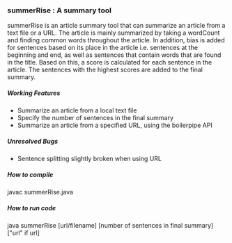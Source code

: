 <h3>summerRise : A summary tool</h3>
  summerRise is an article summary tool that can summarize an article from a text file or a URL.
  The article is mainly summarized by taking a wordCount and finding common words throughout the article.
  In addition, bias is added for sentences based on its place in the article i.e. sentences at the beginning
  and end, as well as sentences that contain words that are found in the title. 
  Based on this, a score is calculated for each sentence in the article. The sentences with the highest
  scores are added to the final summary.
<h5>Working Features</h5>
  <ul>
    <li>Summarize an article from a local text file</li>
    <li>Specify the number of sentences in the final summary</li>
    <li>Summarize an article from a specified URL, using the boilerpipe API</li>
  </ul>
<h5>Unresolved Bugs</h5>
  <ul>
    <li>Sentence splitting slightly broken when using URL</li>
  </ul>
<h5>How to compile</h5>
    javac summerRise.java
<h5>How to run code</h5>
    java summerRise [url/filename] [number of sentences in final summary] ["url" if url]

